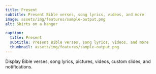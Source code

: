 ```yaml
---
title: Present
subtitle: Present Bible verses, song lyrics, videos, and more
image: assets/img/features/sample-output.png
alt: Shirts on a hanger

caption:
  title: Present
  subtitle: Present Bible verses, song lyrics, videos, and more
  thumbnail: assets/img/features/sample-output.png
---
```

Display Bible verses, song lyrics, pictures, videos, custom slides, and notifications.
